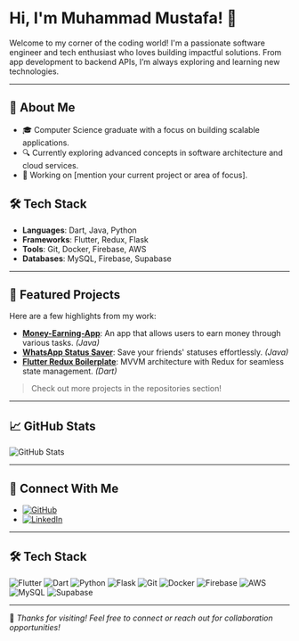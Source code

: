 # Hi, I'm Muhammad Mustafa! 👋

Welcome to my corner of the coding world! I'm a passionate software engineer and tech enthusiast who loves building impactful solutions. From app development to backend APIs, I’m always exploring and learning new technologies.

---

## 📌 About Me
- 🎓 Computer Science graduate with a focus on building scalable applications.
- 🔍 Currently exploring advanced concepts in software architecture and cloud services.
- 🚀 Working on [mention your current project or area of focus].

## 🛠️ Tech Stack
- **Languages**: Dart, Java, Python
- **Frameworks**: Flutter, Redux, Flask
- **Tools**: Git, Docker, Firebase, AWS
- **Databases**: MySQL, Firebase, Supabase

---

## 🌟 Featured Projects
Here are a few highlights from my work:

- **[Money-Earning-App](#)**: An app that allows users to earn money through various tasks. *(Java)*
- **[WhatsApp Status Saver](#)**: Save your friends' statuses effortlessly. *(Java)*
- **[Flutter Redux Boilerplate](#)**: MVVM architecture with Redux for seamless state management. *(Dart)*

> Check out more projects in the repositories section!

---

## 📈 GitHub Stats
![GitHub Stats](https://github-readme-stats.vercel.app/api?username=mmustafasesudia&show_icons=true&theme=radical)

---

## 🔗 Connect With Me
- [![GitHub](https://img.shields.io/badge/GitHub-black?style=flat&logo=github)](https://github.com/mmustafasesudia)
- [![LinkedIn](https://img.shields.io/badge/LinkedIn-blue?style=flat&logo=linkedin)](https://www.linkedin.com/in/mmustafasesudia/)

---

## 🛠️ Tech Stack
  ![Flutter](https://img.shields.io/badge/Flutter-02569B?style=flat&logo=flutter&logoColor=white)
  ![Dart](https://img.shields.io/badge/Dart-0175C2?style=flat&logo=dart&logoColor=white)
  ![Python](https://img.shields.io/badge/Python-3776AB?style=flat&logo=python&logoColor=white)
  ![Flask](https://img.shields.io/badge/Flask-000000?style=flat&logo=flask&logoColor=white)
  ![Git](https://img.shields.io/badge/Git-F05032?style=flat&logo=git&logoColor=white)
  ![Docker](https://img.shields.io/badge/Docker-2496ED?style=flat&logo=docker&logoColor=white)
  ![Firebase](https://img.shields.io/badge/Firebase-FFCA28?style=flat&logo=firebase&logoColor=black)
  ![AWS](https://img.shields.io/badge/AWS-232F3E?style=flat&logo=amazon-aws&logoColor=white)
  ![MySQL](https://img.shields.io/badge/MySQL-4479A1?style=flat&logo=mysql&logoColor=white)
  ![Supabase](https://img.shields.io/badge/Supabase-3ECF8E?style=flat&logo=supabase&logoColor=white)

---

🌟 *Thanks for visiting! Feel free to connect or reach out for collaboration opportunities!*
